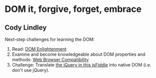 DOM it, forgive, forget, embrace
=========

Cody Lindley
---------

Next-step challenges for learning the DOM:

1. Read: [DOM Enlightenment](http://domenlightenment.com/)
2. Examine and become knowledgeable about DOM properties and methods: [Web Browser Compatibility](http://www.webbrowsercompatibility.com/dom/desktop/)
3. Challenge: Translate [the jQuery in this jsFiddle](http://jsfiddle.net/domenlightenment/9dYau/) into native DOM (i.e. don't use jQuery).
